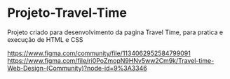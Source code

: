 # Projeto-Travel-Time
Projeto criado para desenvolvimento da pagina Travel Time, para pratica e execução de HTML e CSS




https://www.figma.com/community/file/1134062952584799091
https://www.figma.com/file/ri0PoZmopN9HNv5ww2Cm9k/Travel-time-Web-Design-(Community)?node-id=9%3A3346